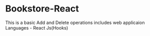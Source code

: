 # Bookstore-React
This is a basic Add and Delete operations includes web applicaion
Languages - React Js(Hooks)
